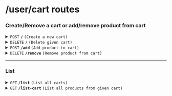 # /user/cart routes

### Create/Remove a cart or add/remove product from cart

<details>
<summary><code>POST</code> <code><b>/</b></code> <code>(Create a new cart)</code></summary>

Add a new cart for given user.

##### Headers

> | key           | value          | description   |
> | ------------- | -------------- | ------------- |
> | Authorization | `Bearer token` | The jwt token |

##### Body (application/json or application/x-www-form-urlencoded)

> | key | required | data type | description |
> | --- | -------- | --------- | ----------- |
> | ... | ...      | ...       | ...         |

##### Responses

> | http code | content-type       | response        |
> | --------- | ------------------ | --------------- |
> | `200`     | `application/json` | `...`           |
> | `400` ... | `text/plain`       | `error message` |

</details>

<details>
<summary><code>DELETE</code> <code><b>/</b></code> <code>(Delete given cart)</code></summary>

Add a new cart for given user.

##### Headers

> | key           | value          | description   |
> | ------------- | -------------- | ------------- |
> | Authorization | `Bearer token` | The jwt token |

##### Body (application/json or application/x-www-form-urlencoded)

> | key | required | data type | description |
> | --- | -------- | --------- | ----------- |
> | ... | ...      | ...       | ...         |

##### Responses

> | http code | content-type       | response        |
> | --------- | ------------------ | --------------- |
> | `200`     | `application/json` | `...`           |
> | `400` ... | `text/plain`       | `error message` |

</details>

<details>
<summary><code>POST</code> <code><b>/add</b></code> <code>(Add product to cart)</code></summary>

Add a new product for given cart. (Check if the cart belongs to the user)

##### Headers

> | key           | value          | description   |
> | ------------- | -------------- | ------------- |
> | Authorization | `Bearer token` | The jwt token |

##### Body (application/json or application/x-www-form-urlencoded)

> | key | required | data type | description |
> | --- | -------- | --------- | ----------- |
> | ... | ...      | ...       | ...         |

##### Responses

> | http code | content-type       | response        |
> | --------- | ------------------ | --------------- |
> | `200`     | `application/json` | `...`           |
> | `400` ... | `text/plain`       | `error message` |

</details>

<details>
<summary><code>DELETE</code> <code><b>/remove</b></code> <code>(Remove product from cart)</code></summary>

Remove a product from given cart. (Check if the cart belongs to the user)

##### Headers

> | key           | value          | description   |
> | ------------- | -------------- | ------------- |
> | Authorization | `Bearer token` | The jwt token |

##### Body (application/json or application/x-www-form-urlencoded)

> | key | required | data type | description |
> | --- | -------- | --------- | ----------- |
> | ... | ...      | ...       | ...         |

##### Responses

> | http code | content-type       | response        |
> | --------- | ------------------ | --------------- |
> | `200`     | `application/json` | `...`           |
> | `400` ... | `text/plain`       | `error message` |

</details>

---

### List

<details>
<summary><code>GET</code> <code><b>/list</b></code> <code>(List all carts)</code></summary>

##### Headers

> | key           | value          | description   |
> | ------------- | -------------- | ------------- |
> | Authorization | `Bearer token` | The jwt token |

##### Query Parameters

> | key | required | data type | description |
> | --- | -------- | --------- | ----------- |
> | ... | ...      | ...       | ...         |

##### Responses

> | http code | content-type       | response        |
> | --------- | ------------------ | --------------- |
> | `200`     | `application/json` | `...`           |
> | `400` ... | `text/plain`       | `error message` |

</details>

<details>
<summary><code>GET</code> <code><b>/list-cart</b></code> <code>(List all products from given cart)</code></summary>

##### Headers

> | key           | value          | description   |
> | ------------- | -------------- | ------------- |
> | Authorization | `Bearer token` | The jwt token |

##### Query Parameters

> | key | required | data type | description |
> | --- | -------- | --------- | ----------- |
> | ... | ...      | ...       | ...         |

##### Responses

> | http code | content-type       | response        |
> | --------- | ------------------ | --------------- |
> | `200`     | `application/json` | `...`           |
> | `400` ... | `text/plain`       | `error message` |

</details>
